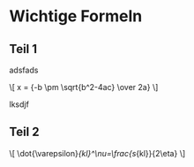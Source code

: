<script
  src="https://cdn.mathjax.org/mathjax/latest/MathJax.js?config=TeX-AMS-MML_HTMLorMML"
  type="text/javascript">
</script>


# Wichtige Formeln

## Teil 1
adsfads

\\[ x = {-b \pm \sqrt{b^2-4ac} \over 2a} \\]

lksdjf

## Teil 2

\\[ \dot{\varepsilon}_{kl}^\nu=\frac{s_{kl}}{2\eta} \\]
